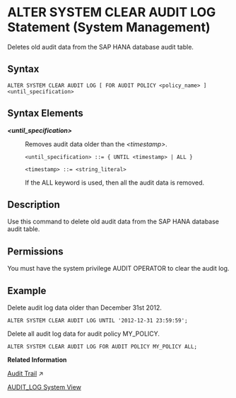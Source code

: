 <!-- loiod2231bd2d2951014ad35d218ea6628c8 -->

# ALTER SYSTEM CLEAR AUDIT LOG Statement \(System Management\)

Deletes old audit data from the SAP HANA database audit table.



<a name="loiod2231bd2d2951014ad35d218ea6628c8__sql_alter_clear_audit_log_1sql_alter_system_clear_audit_log"/>

## Syntax

```
ALTER SYSTEM CLEAR AUDIT LOG [ FOR AUDIT POLICY <policy_name> ] <until_specification>
```



<a name="loiod2231bd2d2951014ad35d218ea6628c8__sql_function_score_1xyz_syntax_elements"/>

## Syntax Elements


<dl>
<dt><b>

*<until\_specification\>*

</b></dt>
<dd>

Removes audit data older than the *<timestamp\>*.

```
<until_specification> ::= { UNTIL <timestamp> | ALL }

<timestamp> ::= <string_literal>
```

If the ALL keyword is used, then all the audit data is removed.



</dd>
</dl>



<a name="loiod2231bd2d2951014ad35d218ea6628c8__sql_alter_clear_audit_log_1sql_alter_system_clear_audit_log_description"/>

## Description

Use this command to delete old audit data from the SAP HANA database audit table.



<a name="loiod2231bd2d2951014ad35d218ea6628c8__section_if2_5tc_pbb"/>

## Permissions

You must have the system privilege AUDIT OPERATOR to clear the audit log.



<a name="loiod2231bd2d2951014ad35d218ea6628c8__sql_alter_clear_audit_log_1sql_alter_system_clear_audit_log_examples"/>

## Example

Delete audit log data older than December 31st 2012.

```
ALTER SYSTEM CLEAR AUDIT LOG UNTIL '2012-12-31 23:59:59';
```

Delete all audit log data for audit policy MY\_POLICY.

```
ALTER SYSTEM CLEAR AUDIT LOG FOR AUDIT POLICY MY_POLICY ALL;
```

**Related Information**  


[Audit Trail](https://help.sap.com/viewer/a1317de16a1e41a6b0ff81849d80713c/2023_4_QRC/en-US/db560e7bbb57101490d4a1364440077f.html "When an audit policy is triggered, that is, when an action in the policy occurs under the conditions defined in the policy, an audit entry is created in the audit trail.") :arrow_upper_right:

[AUDIT\_LOG System View](../../020-System-Views-Reference/021-System-Views/audit-log-system-view-d1fe124.md "Provides information about audit records, with the exception of XSA-auditing.")

